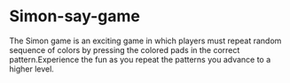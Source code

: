 # Simon-say-game
The Simon game is an exciting game in which players must repeat random sequence of colors by pressing the colored pads in the correct pattern.Experience the fun as you repeat the patterns you advance to a higher level.

